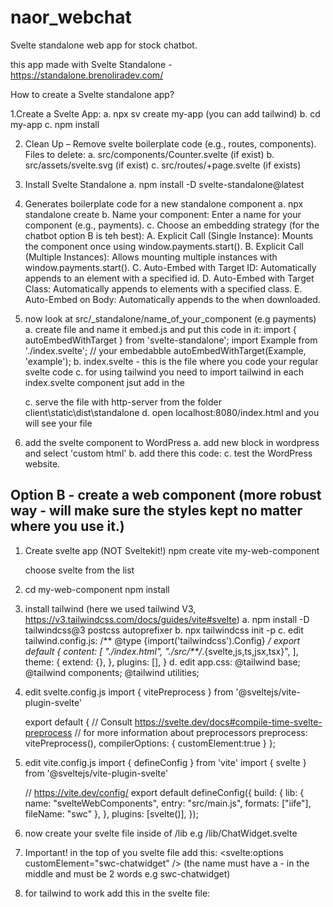 # naor_webchat
Svelte standalone web app for stock chatbot.

this app made with Svelte Standalone - https://standalone.brenoliradev.com/

How to create a Svelte standalone app?

1.Create a Svelte App:
    a. npx sv create my-app (you can add tailwind)
    b. cd my-app
    c. npm install

2. Clean Up – Remove svelte boilerplate code (e.g., routes, components).
    Files to delete:
    a. src/components/Counter.svelte (if exist)
    b. src/assets/svelte.svg (if exist)
    c. src/routes/+page.svelte (if exists)
3. Install Svelte Standalone
    a. npm install -D svelte-standalone@latest

4. Generates boilerplate code for a new standalone component
    a. npx standalone create
    b. Name your component: Enter a name for your component (e.g., payments).
    c. Choose an embedding strategy (for the chatbot option B is teh best):
        A. Explicit Call (Single Instance): Mounts the component once using window.payments.start().
        B. Explicit Call (Multiple Instances): Allows mounting multiple instances with window.payments.start().
        C. Auto-Embed with Target ID: Automatically appends to an element with a specified id.
        D. Auto-Embed with Target Class: Automatically appends to elements with a specified class.
        E. Auto-Embed on Body: Automatically appends to the <body> when downloaded.
5. now look at src/_standalone/name_of_your_component (e.g payments)
    a. create file and name it embed.js and put this code in it:
        import { autoEmbedWithTarget } from 'svelte-standalone';
        import Example from './index.svelte'; // your embedabble
        autoEmbedWithTarget(Example, 'example');
    b. index.svelte - this is the file where you code your regular svelte code
    c. for using tailwind you need to import tailwind in each index.svelte component jsut add in the <script> import '../../app.css';
6.  Build the app
    a.npx standalone build --all
7. test the app
    a. step 6 will create a files in client\static\dist\standalone\componentName.min.js
    b create a file call it index.html and put this code in it:
        <!DOCTYPE html>
    <html>
    <head>
        <title>Floating Button Test</title>
    </head>
    <body>
        <h1>Testing the Floating Button</h1>
        <p>This is some content to test with.</p>
        <script src="tryitnow.min.js"></script>
        <floating-button></floating-button>
    </body>
    </html>

    c. serve the file with http-server from the folder client\static\dist\standalone
    d. open localhost:8080/index.html and you will see your file
8. add the svelte component to WordPress
    a. add new block in wordpress and select 'custom html'
    b. add there this code:
        <script src="http://localhost:8080/floating_button.min.js"></script>
    c. test the WordPress website.

## Option B - create a web component (more robust way - will make sure the styles kept no matter where you use it.)

1. Create svelte app (NOT Sveltekit!) 
    npm create vite my-web-component 

    choose svelte from the list
2.  cd my-web-component
    npm install

3. install tailwind (here we used tailwind V3, https://v3.tailwindcss.com/docs/guides/vite#svelte)
    a. npm install -D tailwindcss@3 postcss autoprefixer
    b. npx tailwindcss init -p
    c. edit tailwind.config.js:
        /** @type {import('tailwindcss').Config} */
            export default {
            content: [
                "./index.html",
                "./src/**/*.{svelte,js,ts,jsx,tsx}",
            ],
            theme: {
                extend: {},
            },
            plugins: [],
            }
    d. edit app.css:
        @tailwind base;
        @tailwind components;
        @tailwind utilities;
4. edit svelte.config.js
    import { vitePreprocess } from '@sveltejs/vite-plugin-svelte'

    export default {
    // Consult https://svelte.dev/docs#compile-time-svelte-preprocess
    // for more information about preprocessors
    preprocess: vitePreprocess(),
    compilerOptions: {
        customElement:true
    }
    };

5. edit vite.config.js
    import { defineConfig } from 'vite'
    import { svelte } from '@sveltejs/vite-plugin-svelte'

    // https://vite.dev/config/
    export default defineConfig({
    build: {
        lib: {
        name: "svelteWebComponents",
        entry: "src/main.js",
        formats: ["iife"],
        fileName: "swc"
        },
    },
    plugins: [svelte()],
    });

6. now create your svelte file inside of /lib
    e.g /lib/ChatWidget.svelte

7. Important! in the top of you svelte file add this: 
    <svelte:options customElement="swc-chatwidget" /> 
    (the name must have a - in the middle and must be 2 words e.g swc-chatwidget)

8. for tailwind to work add this in the svelte file:
    <style>
        @import 'tailwindcss/base';
        @import 'tailwindcss/components';
        @import 'tailwindcss/utilities';
    <style>

9. edit /src/main.js
    import './app.css'
    import ChatWidget from './lib/ChatWidget.svelte';

10. build the app 
    a. npm run build

11. you will have now in the /dist folder 3 files, you need only the file swc.iife.js

12. host this file anywehere you want.

13. in every place you want to use the web component add the following tags in the html
    
    <script type="module" src="where_you_host_the_file/swc.iife.js"></script>
    <swc-chatwidget></swc-chatwidget>

    Note: the second tag will have the same value as the value you used in the svelte file: <svelte:options customElement="swc-chatwidget" /> 



